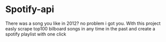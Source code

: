 # Spotify-api
There was a song you like in 2012? no problem i  got you. With this project easly scrape top100 bilboard songs in any time in the past and create a spotify playlist with one click
